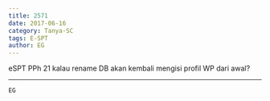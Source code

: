 ```yaml
---
title: 2571
date: 2017-06-16
category: Tanya-SC
tags: E-SPT
author: EG
---
```


eSPT PPh 21 kalau rename DB akan kembali mengisi profil WP dari awal?

---



`EG`
